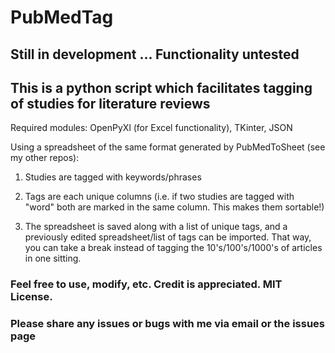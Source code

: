 # PubMedTag

## Still in development ... Functionality untested

## This is a python script which facilitates tagging of studies for literature reviews

Required modules: OpenPyXl (for Excel functionality), TKinter, JSON

Using a spreadsheet of the same format generated by PubMedToSheet (see my other repos):

1) Studies are tagged with keywords/phrases

2) Tags are each unique columns (i.e. if two studies are tagged with "word" both are marked in the same column. This makes them sortable!)

3) The spreadsheet is saved along with a list of unique tags, and a previously edited spreadsheet/list of tags can be imported. That way, you can take a break instead of tagging the 10's/100's/1000's of articles in one sitting.

### Feel free to use, modify, etc. Credit is appreciated. MIT License.

### Please share any issues or bugs with me via email or the issues page
